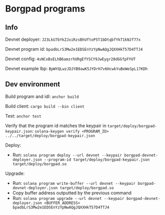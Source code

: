 # Borgpad programs

## Info

Devnet deployer: `J23LkU7bYkZJxiRzsBhUftoP5T1bDtqbfYkT1kNJf77x`

Devnet program id: `bpadbLrS3Mw2e1EDSEnYzYpNwAQgJQXXHkT57D4TTJ4`

Devnet config: `4sNCxBsELhB6amzrhURgEfYSCY9JwEygr28dGGfpFYUT`

Devnet example lbp: `BpWYQLwzJDJYB9awK5JYDrH7v6HcwkYuBeWeSpL17KDh`

## Dev environment

Build program and idl: `anchor build`

Build client: `cargo build --bin client`

Test: `anchor test`

Verify that the program id matches the keypair in `target/deploy/borgpad-keypair.json`: `solana-keygen verify <PROGRAM_ID> ../../target/deploy/borgpad-keypair.json`

Deploy:
- Run: `solana program deploy --url devnet --keypair borgpad-devnet-deployer.json --program-id target/deploy/borgpad-keypair.json target/deploy/borgpad.so`

Upgrade:
- Run: `solana program write-buffer --url devnet --keypair borgpad-devnet-deployer.json target/deploy/borgpad.so`
- Copy buffer address outputted by the previous command
- Run: `solana program upgrade --url devnet --keypair borgpad-devnet-deployer.json <BUFFER_ADDRESS> bpadbLrS3Mw2e1EDSEnYzYpNwAQgJQXXHkT57D4TTJ4`
